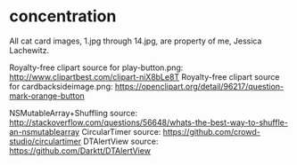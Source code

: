 # concentration

All cat card images, 1.jpg through 14.jpg, are property of me, Jessica Lachewitz.

Royalty-free clipart source for play-button.png: http://www.clipartbest.com/clipart-niX8bLe8T
Royalty-free clipart source for cardbacksideimage.png: https://openclipart.org/detail/96217/question-mark-orange-button

NSMutableArray+Shuffling source: http://stackoverflow.com/questions/56648/whats-the-best-way-to-shuffle-an-nsmutablearray
CircularTimer source: https://github.com/crowd-studio/circulartimer
DTAlertView source: https://github.com/Darktt/DTAlertView
